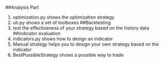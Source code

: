##Analysis Part
1. optimization.py shows the optimization strategy
2. uti.py shows a set of toolboxes
##Backtesting
1. test the effectiveness of your strategy based on the history data
##indicator evaluation
1. indicators.py shows how to design an indicator
2. Manual strategy helps you to design your own strategy based on the indicator
3. BestPossibleStrategy shows a possible way to trade